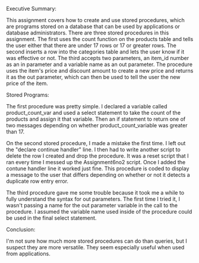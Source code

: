 Executive Summary: 

This assignment covers how to create and use stored procedures, which are programs stored on a database that can be used by applications or database administrators. There are three stored procedures in this assignment. The first uses the count function on the products table and tells the user either that there are under 17 rows or 17 or greater rows. The second inserts a row into the categories table and lets the user know if it was effective or not. The third accepts two parameters, an item_id number as an in parameter and a variable name as an out parameter. The procedure uses the item's price and discount amount to create a new price and returns it as the out parameter, which can then be used to tell the user the new price of the item.

Stored Programs:

The first procedure was pretty simple. I declared a variable called product_count_var and used a select statement to take the count of the products and assign it that variable. Then an if statement to return one of two messages depending on whether product_count_variable was greater than 17.

On the second stored procedure, I made a mistake the first time. I left out the "declare continue handler" line. I then had to write another script to delete the row I created and drop the procedure. It was a reset script that I ran every time I messed up the Assignment6no2 script. Once I added the contune handler line it worked just fine. This procedure is coded to display a message to the user that differs depending on whether or not it detects a duplicate row entry error.

The third procedure gave me some trouble because it took me a while to fully understand the syntax for out parameters. The first time I tried it, I wasn't passing a name for the out parameter variable in the call to the procedure. I assumed the variable name used inside of the procedure could be used in the final select statement.

Conclusion:

I'm not sure how much more stored procedures can do than queries, but I suspect they are more versatile. They seem especially useful when used from applications. 

